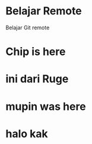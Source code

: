 # Belajar Remote

Belajar Git remote

# Chip is here

# ini dari Ruge

# mupin was here

# halo kak
